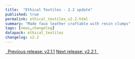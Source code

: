```yaml
---
title:  "Ethical Textiles - 2.2 update"
published: true
permalink: ethical_textiles_v2.2.html
summary: "Made faux leather craftable with resin clumps"
tags: [news,changelog]
datapack: ethical_textiles
changelog: v2.2
---
```


<div class="btn-group">
    <a href="ethical_textiles_v2.1.1.html" role="button" class="btn btn-primary"><i class="fa fa-caret-left"></i>&nbsp; Previous release: v2.1.1</a>
    <a href="ethical_textiles_v2.2.1.html" role="button" class="btn btn-primary">Next release: v2.2.1 &nbsp;<i class="fa fa-caret-right"></i></a>
</div>